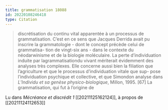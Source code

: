 ```yaml
---
title: grammatisation 18088
id: 20220108246418
type: Citation
---
```


> discrétisation du continu vital apparentée à un processus de grammatisation. C’est en ce sens que Jacques Derrida avait pu inscrire la grammatologie - dont le concept précède celui de grammatisa- tion de vingt-six ans - dans le contexte du néodarwinisme et de la biologie moléculaire. La perte d’individuation induite par lagrammatisationdu vivant mériterait évidemment des analyses très complexes. Elle concerne aussi bien la filiation que l’agriculture et que le processus d’individuation vitale que sup- pose l’individuation psychique et collective, et que Simondon analyse dans *L’Individu et sa genèse physico-biologique*, Millon, 1995. [67] La grammatisation, qui fut à l’origine de

Lu dans *Mécréance et discrédit 1* [[20211125162124]], à propos de [[20211124112653]]